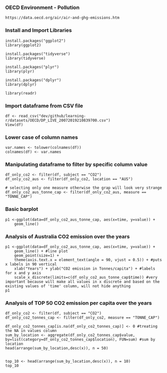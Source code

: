 ### OECD Environment - Pollution 
`https://data.oecd.org/air/air-and-ghg-emissions.htm`

### Install and Import Libraries
```
install.packages("ggplot2")
library(ggplot2)

install.packages("tidyverse")
library(tidyverse)

install.packages("plyr")
library(plyr)

install.packages("dplyr")
library(dplyr)    

library(readr)

```

### Import dataframe from CSV file
```
df <- read_csv("dev/github/learning-r/datasets/OECD/DP_LIVE_20072019210839700.csv")
View(df)
```

### Lower case of column names
```
var.names <- tolower(colnames(df))
colnames(df) <- var.names
```

### Manipulating dataframe to filter by specific column value
```
df_only_co2 <- filter(df, subject == "CO2")
df_only_co2_aus <- filter(df_only_co2, location == "AUS")

# selecting only one measure otherwise the grap will look very strange
df_only_co2_aus_tonne_cap <- filter(df_only_co2_aus, measure == "TONNE_CAP") 
```

### Basic barplot
```
p1 <-ggplot(data=df_only_co2_aus_tonne_cap, aes(x=time, y=value)) +
    geom_line()

```

### Analysis of Australia CO2 emission over the years
```
p1 <-ggplot(data=df_only_co2_aus_tonne_cap, aes(x=time, y=value)) +
    geom_line() + #line plot
    geom_point(size=1) +
    theme(axis.text.x = element_text(angle = 90, vjust = 0.5)) + #puts x labels in 90 vertical
    xlab("Years") + ylab("CO2 emission in Tonnes/capita") + #labels for x and y axis
    scale_x_discrete(limits=c(df_only_co2_aus_tonne_cap$time)) #very important because will make all values in x discrete and based on the existing values of 'time' column, will not hide anything
p1
```

### Analysis of TOP 50 CO2 emission per capita over the years
```
df_only_co2 <- filter(df, subject == "CO2")
df_only_co2_tonnes_cap <- filter(df_only_co2, measure == "TONNE_CAP") 

df_only_co2_tonnes_cap[is.na(df_only_co2_tonnes_cap)] <- 0 #treating the NA in values column
sum_by_location <- aggregate(df_only_co2_tonnes_cap$value, by=list(category=df_only_co2_tonnes_cap$location), FUN=sum) #sum by location
head(arrange(sum_by_location,desc(x)), n = 50)


top_10 <- head(arrange(sum_by_location,desc(x)), n = 10)
top_10

```